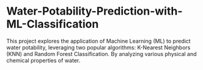 # Water-Potability-Prediction-with-ML-Classification
This project explores the application of Machine Learning (ML) to predict water potability, leveraging two popular algorithms: K-Nearest Neighbors (KNN) and Random Forest Classification. By analyzing various physical and chemical properties of water.
